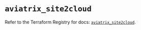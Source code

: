 # `aviatrix_site2cloud`

Refer to the Terraform Registry for docs: [`aviatrix_site2cloud`](https://registry.terraform.io/providers/aviatrixsystems/aviatrix/8.1.10/docs/resources/site2cloud).
